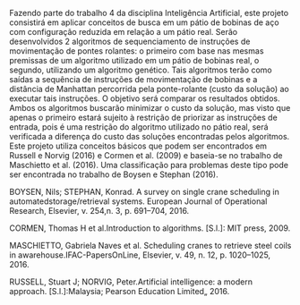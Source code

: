 Fazendo parte do trabalho 4 da disciplina Inteligência Artificial, este projeto consistirá em aplicar conceitos de busca em um pátio de bobinas de aço com configuração reduzida em relação a um pátio real. Serão desenvolvidos 2 algoritmos de sequenciamento de instruções de movimentação de pontes rolantes: o primeiro com base nas mesmas premissas de um algoritmo utilizado em um pátio de bobinas real, o segundo, utilizando um algoritmo genético. Tais algoritmos terão como saídas a sequência de instruções de movimentação de bobinas e a distância de Manhattan percorrida pela ponte-rolante (custo da solução) ao executar tais instruções.
O objetivo será comparar os resultados obtidos. Ambos os algoritmos buscarão minimizar o custo da solução, mas visto que apenas o primeiro estará sujeito à restrição de priorizar as instruções de entrada, pois é uma restrição do algoritmo utilizado no pátio real, será verificada a diferença do custo das soluções encontradas pelos algoritmos.
Este projeto utiliza conceitos básicos que podem ser encontrados em Russell e Norvig (2016) e Cormen et al. (2009) e baseia-se no trabalho de Maschietto et al. (2016). Uma classificação para problemas deste tipo pode ser encontrada no trabalho de Boysen e Stephan (2016).

BOYSEN, Nils; STEPHAN, Konrad. A survey on single crane scheduling in automatedstorage/retrieval systems. European Journal of Operational Research, Elsevier, v. 254,n. 3, p. 691–704, 2016.

CORMEN, Thomas H et al.Introduction to algorithms. [S.l.]: MIT press, 2009.

MASCHIETTO, Gabriela Naves et al. Scheduling cranes to retrieve steel coils in awarehouse.IFAC-PapersOnLine, Elsevier, v. 49, n. 12, p. 1020–1025, 2016.

RUSSELL, Stuart J; NORVIG, Peter.Artificial intelligence: a modern approach. [S.l.]:Malaysia; Pearson Education Limited„ 2016.
